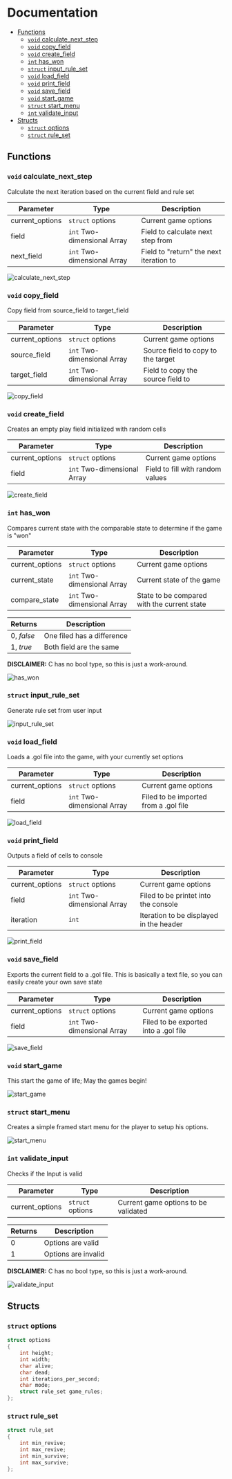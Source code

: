 # Documentation <!-- omit in toc -->

- [Functions](#functions)
  - [`void` calculate_next_step](#void-calculate_next_step)
  - [`void` copy_field](#void-copy_field)
  - [`void` create_field](#void-create_field)
  - [`int` has_won](#int-has_won)
  - [`struct` input_rule_set](#struct-input_rule_set)
  - [`void` load_field](#void-load_field)
  - [`void` print_field](#void-print_field)
  - [`void` save_field](#void-save_field)
  - [`void` start_game](#void-start_game)
  - [`struct` start_menu](#struct-start_menu)
  - [`int` validate_input](#int-validate_input)
- [Structs](#structs)
  - [`struct` options](#struct-options)
  - [`struct` rule_set](#struct-rule_set)

## Functions

### `void` calculate_next_step

Calculate the next iteration based on the current field and rule set

|Parameter|Type|Description|
|---|---|---|
|current_options|`struct` options|Current game options|
|field|`int` Two-dimensional Array|Field to calculate next step from|
|next_field|`int` Two-dimensional Array|Field to "return" the next iteration to|

![calculate_next_step](pap/calculate_next_step.png)

### `void` copy_field

Copy field from source_field to target_field

|Parameter|Type|Description|
|---|---|---|
|current_options|`struct` options|Current game options|
|source_field|`int` Two-dimensional Array|Source field to copy to the target|
|target_field|`int` Two-dimensional Array|Field to copy the source field to|

![copy_field](pap/copy_field.png)

### `void` create_field

Creates an empty play field initialized with random cells

|Parameter|Type|Description|
|---|---|---|
|current_options|`struct` options|Current game options|
|field|`int` Two-dimensional Array|Field to fill with random values|

![create_field](pap/create_field.png)

### `int` has_won

Compares current state with the comparable state to determine if the game is "won"

|Parameter|Type|Description|
|---|---|---|
|current_options|`struct` options|Current game options|
|current_state|`int` Two-dimensional Array|Current state of the game|
|compare_state|`int` Two-dimensional Array|State to be compared with the current state|

|Returns|Description|
|---|---|
|0, *false*|One filed has a difference|
|1, *true*|Both field are the same|

**DISCLAIMER:** C has no bool type, so this is just a work-around.

![has_won](pap/has_won.png)

### `struct` input_rule_set

Generate rule set from user input

![input_rule_set](pap/input_rule_set.png)

### `void` load_field

Loads a .gol file into the game, with your currently set options

|Parameter|Type|Description|
|---|---|---|
|current_options|`struct` options|Current game options|
|field|`int` Two-dimensional Array|Filed to be imported from a .gol file|

![load_field](pap/load_field.png)

### `void` print_field

Outputs a field of cells to console

|Parameter|Type|Description|
|---|---|---|
|current_options|`struct` options|Current game options|
|field|`int` Two-dimensional Array|Filed to be printet into the console|
|iteration|`int`|Iteration to be displayed in the header|

![print_field](pap/print_field.png)

### `void` save_field

Exports the current field to a .gol file.
This is basically a text file, so you can easily create your own save state

|Parameter|Type|Description|
|---|---|---|
|current_options|`struct` options|Current game options|
|field|`int` Two-dimensional Array|Filed to be exported into a .gol file|

![save_field](pap/save_field.png)

### `void` start_game

This start the game of life; May the games begin!

![start_game](pap/start_game.png)

### `struct` start_menu

Creates a simple framed start menu for the player to setup his options.

![start_menu](pap/start_menu.png)

### `int` validate_input

Checks if the Input is valid

|Parameter|Type|Description|
|---|---|---|
|current_options|`struct` options|Current game options to be validated|

|Returns|Description|
|---|---|
|0|Options are valid|
|1|Options are invalid|

**DISCLAIMER:** C has no bool type, so this is just a work-around.

![validate_input](pap/validate_input.png)

## Structs

### `struct` options

```c
struct options
{
    int height;
    int width;
    char alive;
    char dead;
    int iterations_per_second;
    char mode;
    struct rule_set game_rules;
};
```

### `struct` rule_set

```c
struct rule_set
{
    int min_revive;
    int max_revive;
    int min_survive;
    int max_survive;
};
```
